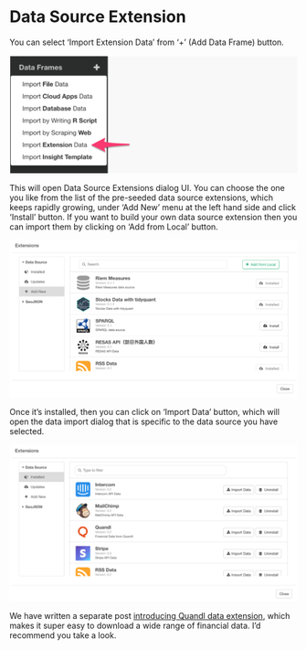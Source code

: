 # Data Source Extension

You can select ‘Import Extension Data’ from ‘+’ (Add Data Frame) button.

![](images/extension1.png)

This will open Data Source Extensions dialog UI. You can choose the one you like from the list of the pre-seeded data source extensions, which keeps rapidly growing, under ‘Add New’ menu at the left hand side and click ‘Install’ button. If you want to build your own data source extension then you can import them by clicking on ‘Add from Local’ button.

![](images/extension2.png)

Once it’s installed, then you can click on ‘Import Data’ button, which will open the data import dialog that is specific to the data source you have selected.

![](images/extension3.png)

We have written a separate post [introducing Quandl data extension](https://blog.exploratory.io/an-introduction-to-quandl-data-source-extension-c4dce2842412), which makes it super easy to download a wide range of financial data. I’d recommend you take a look.
